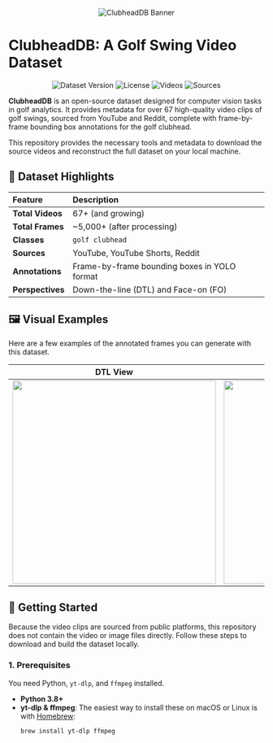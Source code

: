 <p align="center">
  <img src="assets/clubhead_db_banner.png" alt="ClubheadDB Banner"/>
</p>

# ClubheadDB: A Golf Swing Video Dataset

<div align="center">

![Dataset Version](https://img.shields.io/badge/version-1.0-blue)
![License](https://img.shields.io/badge/license-MIT-green)
![Videos](https://img.shields.io/badge/videos-67+-lightgrey)
![Sources](https://img.shields.io/badge/sources-YouTube_|_Reddit-red)

</div>

**ClubheadDB** is an open-source dataset designed for computer vision tasks in golf analytics. It provides metadata for over 67 high-quality video clips of golf swings, sourced from YouTube and Reddit, complete with frame-by-frame bounding box annotations for the golf clubhead.

This repository provides the necessary tools and metadata to download the source videos and reconstruct the full dataset on your local machine.

## 🌟 Dataset Highlights

| Feature | Description |
| :--- | :--- |
| **Total Videos** | 67+ (and growing) |
| **Total Frames** | ~5,000+ (after processing) |
| **Classes** | `golf clubhead` |
| **Sources** | YouTube, YouTube Shorts, Reddit |
| **Annotations** | Frame-by-frame bounding boxes in YOLO format |
| **Perspectives** | Down-the-line (DTL) and Face-on (FO) |

## 🖼️ Visual Examples

Here are a few examples of the annotated frames you can generate with this dataset.

| DTL View | Face-On View |
| :---: | :---: |
| <img src="assets/example_dtl.jpg" width="400"> | <img src="assets/example_fo.jpg" width="400"> |

## 🚀 Getting Started

Because the video clips are sourced from public platforms, this repository does not contain the video or image files directly. Follow these steps to download and build the dataset locally.

### 1. Prerequisites

You need Python, `yt-dlp`, and `ffmpeg` installed.

- **Python 3.8+**
- **yt-dlp & ffmpeg**: The easiest way to install these on macOS or Linux is with [Homebrew](https://brew.sh):
  ```bash
  brew install yt-dlp ffmpeg
